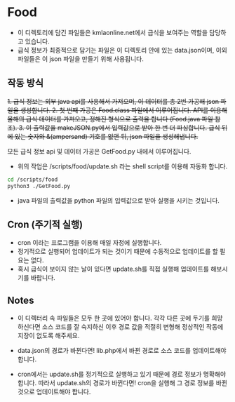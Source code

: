 # Food

* 이 디렉토리에 담긴 파일들은 kmlaonline.net에서 급식을 보여주는 역할을 담당하고 있습니다.
* 급식 정보가 최종적으로 담기는 파일은 이 디렉토리 안에 있는 data.json이며, 이외 파일들은 이 json 파일을 만들기 위해 사용됩니다.

## 작동 방식

~~1. 급식 정보는 외부 java api를 사용해서 가져오며, 이 데이터를 총 2번 가공해 json 파일을 생성합니다.
2. 첫 번째 가공은 Food.class 파일에서 이루어집니다. API를 이용해 올해의 급식 데이터를 가져오고, 정해진 형식으로 출력을 합니다 (Food.java 파일 참조). 
3. 이 출력값을 makeJSON.py에서 입력값으로 받아 한 번 더 파싱합니다. 급식 뒤에 있는 숫자와 &(ampersand) 기호를 없앤 뒤, json 파일을 생성해냅니다.~~

모든 급식 정보 api 및 데이터 가공은 GetFood.py 내에서 이루어집니다.

* 위의 작업은 /scripts/food/update.sh 라는 shell script를 이용해 자동화 합니다.

```bash
cd /scripts/food
python3 ./GetFood.py
```

* java 파일의 출력값을 python 파일의 입력값으로 받아 실행을 시키는 것입니다.

## Cron (주기적 실행)

* cron 이라는 프로그램을 이용해 매일 자정에 실행합니다. 
* 정기적으로 실행되어 업데이트가 되는 것이기 때문에 수동적으로 업데이트를 할 필요는 없다. 
* 혹시 급식이 보이지 않는 날이 있다면 update.sh를 직접 실행해 업데이트를 해보시기를 바랍니다.

## Notes
* 이 디렉터리 속 파일들은 모두 한 곳에 있어야 합니다. 각각 다른 곳에 두기를 희망하신다면 소스 코드를 잘 숙지하신 이후 경로 값을 적절히 변형해 정상적인 작동에 지장이 없도록 해주세요.

* data.json의 경로가 바뀐다면! lib.php에서 바뀐 경로로 소스 코드를 업데이트해야 합니다. 

* cron에서는 update.sh를 정기적으로 실행하고 있기 때문에 경로 정보가 명확해야 합니다. 따라서 update.sh의 경로가 바뀐다면! cron을 실행해 그 경로 정보를 바뀐 것으로 업데이트해야 합니다.
